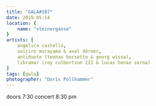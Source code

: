 ```yaml
---
title: "GALA#107"
date: 2019-05-14
location: {
    name: "steinergasse"
}
artists: [
    angélica castelló,
    seijiro murayama & axel dörner,
    antiduoto (teonas borsetto & georg wissa),
    libramar (roy culbertson III & lucas henao serna)
]
tags: [gala]
photographer: "Doris Pollhammer"
---
```

doors 7:30 concert 8:30 pm
